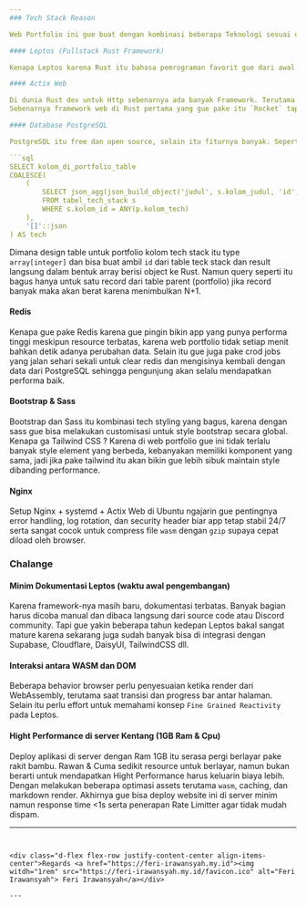```yaml
---
### Tech Stack Reason

Web Portfolio ini gue buat dengan kombinasi beberapa Teknologi sesuai dengan kebutuhan, favorit dan yang gue bisa aja😁.

#### Leptos (Fullstack Rust Framework)

Kenapa Leptos karena Rust itu bahasa pemrograman favorit gue dari awal masuk dunia teknologi dan Rust itu selalu mengingatkan gue tentang kesalahan - kesalahan dan bug yang lebih kompleks jadi gue ga bisa sembarangan nulis code. Selain itu gue deploy Website ini di VPS dengan ram dan cpu 1GB kurang malah. Jadi gue perlu tools yang bisa jalan di kondisi server yang kentang dengan singgle source & bahasa pemrograman yang sama untuk Frontend dan Backend nya.

#### Actix Web

Di dunia Rust dev untuk Http sebenarnya ada banyak Framework. Terutama Axum yang sangat populer akhir - akhir ini di tahun 2025 karena dengan async modern dan disuport langsung sama tim tokio.
Sebenarnya framework web di Rust pertama yang gue pake itu `Rocket` tapi setelah tahun 2022 gue pindah ke Actix Web karena gue rasa lebih ringan dan untuk async nya lebih modern. Selain itu diwebsite ini ada fitur <a href="https://feri-irawansyah.my.id/coffee-room">Chating<a/> disini gue pake `Actor Model` dari Actix yang bisa menghandle setiap pengunjung yang sedang online jadi pengunjung akan memiliki asistem virtual pribadi jika actif dalam chat.

#### Database PostgreSQL

PostgreSQL itu free dan open source, selain itu fiturnya banyak. Seperti untuk menampilkan Portfolio yang punya Tech Stack dihalaman <a href="https://feri-irawansyah.my.id/portfolio">Portfolio</a> itu gue pake 

```sql
SELECT kolom_di_portfolio_table
COALESCE(
    (
        SELECT json_agg(json_build_object('judul', s.kolom_judul, 'id', s.kolom_id, 'img', s.kolom_gambar))
        FROM tabel_tech_stack s
        WHERE s.kolom_id = ANY(p.kolom_tech)
    ),
    '[]'::json
) AS tech
```
Dimana design table untuk portfolio kolom tech stack itu type `array[integer]` dan bisa buat ambil `id` dari table teck stack dan result langsung dalam bentuk array berisi object ke Rust. Namun query seperti itu bagus hanya untuk satu record dari table parent (portfolio) jika record banyak maka akan berat karena menimbulkan N+1.

#### Redis

Kenapa gue pake Redis karena gue pingin bikin app yang punya performa tinggi meskipun resource terbatas, karena web portfolio tidak setiap menit bahkan detik adanya perubahan data. Selain itu gue juga pake crod jobs yang jalan sehari sekali untuk clear redis dan mengisinya kembali dengan data dari PostgreSQL sehingga pengunjung akan selalu mendapatkan performa baik.

#### Bootstrap & Sass

Bootstrap dan Sass itu kombinasi tech styling yang bagus, karena dengan sass gue bisa melakukan customisasi untuk style bootstrap secara global. Kenapa ga Tailwind CSS ? Karena di web portfolio gue ini tidak terlalu banyak style element yang berbeda, kebanyakan memiliki komponent yang sama, jadi jika pake tailwind itu akan bikin gue lebih sibuk maintain style dibanding performance.

#### Nginx 

Setup Nginx + systemd + Actix Web di Ubuntu ngajarin gue pentingnya error handling, log rotation, dan security header biar app tetap stabil 24/7 serta sangat cocok untuk compress file `wasm` dengan `gzip` supaya cepat diload oleh browser.

### Chalange

#### Minim Dokumentasi Leptos (waktu awal pengembangan)

Karena framework-nya masih baru, dokumentasi terbatas. Banyak bagian harus dicoba manual dan dibaca langsung dari source code atau Discord community. Tapi gue yakin beberapa tahun kedepan Leptos bakal sangat mature karena sekarang juga sudah banyak bisa di integrasi dengan Supabase, Cloudflare, DaisyUI, TailwindCSS dll.

#### Interaksi antara WASM dan DOM

Beberapa behavior browser perlu penyesuaian ketika render dari WebAssembly, terutama saat transisi dan progress bar antar halaman. Selain itu perlu effort untuk memahami konsep `Fine Grained Reactivity` pada Leptos.

#### Hight Performance di server Kentang (1GB Ram & Cpu)

Deploy aplikasi di server dengan Ram 1GB itu serasa pergi berlayar pake rakit bambu. Rawan & Cuma sedikit resource untuk berlayar, namun bukan berarti untuk mendapatkan Hight Performance harus keluarin biaya lebih. Dengan melakukan beberapa optimasi assets terutama `wasm`, caching, dan markdown render. Akhirnya gue bisa deploy website ini di server minim namun response time <1s serta penerapan Rate Limitter agar tidak mudah dispam.

---
```


<div class="d-flex flex-row justify-content-center align-items-center">Regards <a href="https://feri-irawansyah.my.id"><img witdh="1rem" src="https://feri-irawansyah.my.id/favicon.ico" alt="Feri Irawansyah"> Feri Irawansyah</a></div>

---
